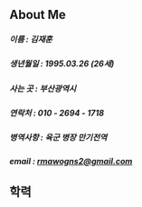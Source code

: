 ## About Me
##### 이름 : 김재훈  
##### 생년월일 : 1995.03.26 (26세)  
##### 사는 곳 : 부산광역시  
##### 연락처 : 010 - 2694 - 1718  
##### 병역사항 : 육군 병장 만기전역  
##### email : rmawogns2@gmail.com  

## 학력

